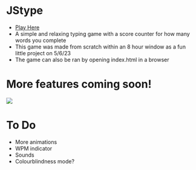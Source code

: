 # JStype
- [Play Here](https://chowory.github.io/jstype/index.html)  
- A simple and relaxing typing game with a score counter for how many words you complete  
- This game was made from scratch within an 8 hour window as a fun little project on 5/6/23  
- The game can also be ran by opening index.html in a browser  
# More features coming soon!  
<img src="https://imgur.com/eBzqZyj.jpg">

# To Do
- More animations
- WPM indicator
- Sounds
- Colourblindness mode?
